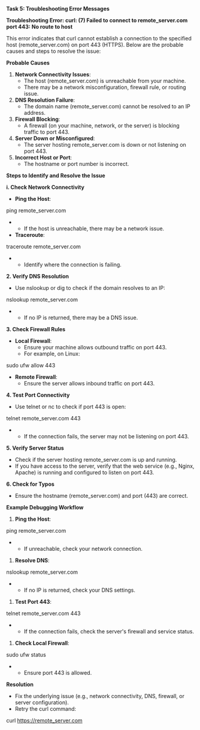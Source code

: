 **Task 5: Troubleshooting Error Messages**

**Troubleshooting Error: curl: (7) Failed to connect to remote_server.com port 443: No route to host**

This error indicates that curl cannot establish a connection to the specified host (remote_server.com) on port 443 (HTTPS). Below are the probable causes and steps to resolve the issue:

**Probable Causes**

1. **Network Connectivity Issues**:
    - The host (remote_server.com) is unreachable from your machine.
    - There may be a network misconfiguration, firewall rule, or routing issue.
2. **DNS Resolution Failure**:
    - The domain name (remote_server.com) cannot be resolved to an IP address.
3. **Firewall Blocking**:
    - A firewall (on your machine, network, or the server) is blocking traffic to port 443.
4. **Server Down or Misconfigured**:
    - The server hosting remote_server.com is down or not listening on port 443.
5. **Incorrect Host or Port**:
    - The hostname or port number is incorrect.

**Steps to Identify and Resolve the Issue**

**i. Check Network Connectivity**

- **Ping the Host**:

ping remote_server.com

- - If the host is unreachable, there may be a network issue.
- **Traceroute**:

traceroute remote_server.com

- - Identify where the connection is failing.

**2\. Verify DNS Resolution**

- Use nslookup or dig to check if the domain resolves to an IP:

nslookup remote_server.com

- - If no IP is returned, there may be a DNS issue.

**3\. Check Firewall Rules**

- **Local Firewall**:
  - Ensure your machine allows outbound traffic on port 443.
  - For example, on Linux:

sudo ufw allow 443

- **Remote Firewall**:
  - Ensure the server allows inbound traffic on port 443.

**4\. Test Port Connectivity**

- Use telnet or nc to check if port 443 is open:

telnet remote_server.com 443

- - If the connection fails, the server may not be listening on port 443.

**5\. Verify Server Status**

- Check if the server hosting remote_server.com is up and running.
- If you have access to the server, verify that the web service (e.g., Nginx, Apache) is running and configured to listen on port 443.

**6\. Check for Typos**

- Ensure the hostname (remote_server.com) and port (443) are correct.

**Example Debugging Workflow**

1. **Ping the Host**:

ping remote_server.com

- - If unreachable, check your network connection.

1. **Resolve DNS**:

nslookup remote_server.com

- - If no IP is returned, check your DNS settings.

1. **Test Port 443**:

telnet remote_server.com 443

- - If the connection fails, check the server's firewall and service status.

1. **Check Local Firewall**:

sudo ufw status

- - Ensure port 443 is allowed.

**Resolution**

- Fix the underlying issue (e.g., network connectivity, DNS, firewall, or server configuration).
- Retry the curl command:

curl https://remote_server.com